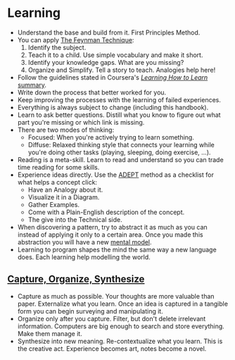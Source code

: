 # Learning

- Understand the base and build from it. First Principles Method.
- You can apply [The Feynman Technique][feynman]:
  1.  Identify the subject.
  2.  Teach it to a child. Use simple vocabulary and make it short.
  3.  Identify your knowledge gaps. What are you missing?
  4.  Organize and Simplify. Tell a story to teach. Analogies help here!
- Follow the guidelines stated in Coursera's [_Learning How to Learn_ summary][lhtl].
- Write down the process that better worked for you.
- Keep improving the processes with the learning of failed experiences.
- Everything is always subject to change (including this handbook).
- Learn to ask better questions. Distill what you know to figure out what part you're missing or which link is missing.
- There are two modes of thinking:
  - Focused: When you're actively trying to learn something.
  - Diffuse: Relaxed thinking style that connects your learning while you're doing other tasks (playing, sleeping, doing exercise, ...).
- Reading is a meta-skill. Learn to read and understand so you can trade time reading for some skills.
- Experience ideas directly. Use the [ADEPT][adept] method as a checklist for what helps a concept click:
  - Have an Analogy about it.
  - Visualize it in a Diagram.
  - Gather Examples.
  - Come with a Plain-English description of the concept.
  - The give into the Technical side.
- When discovering a pattern, try to abstract it as much as you can instead of applying it only to a certain area. Once you made this abstraction you will have a new [mental model](../concepts).
- Learning to program shapes the mind the same way a new language does. Each learning help modelling the world.

[feynman]: https://www.farnamstreetblog.com/2012/04/learn-anything-faster-with-the-feynman-technique/
[adept]: https://betterexplained.com/articles/adept-method/
[lhtl]: https://www.reddit.com/r/GetMotivated/comments/5950tm/text_i_just_finished_the_online_coursera_course/

## [Capture, Organize, Synthesize](http://gordonbrander.com/pattern/capture-organize-synthesize/)

- Capture as much as possible. Your thoughts are more valuable than paper. Externalize what you learn. Once an idea is captured in a tangible form you can begin surveying and manipulating it.
- Organize only after you capture. Filter, but don't delete irrelevant information. Computers are big enough to search and store everything. Make them manage it.
- Synthesize into new meaning. Re-contextualize what you learn. This is the creative act. Experience becomes art, notes become a novel.
